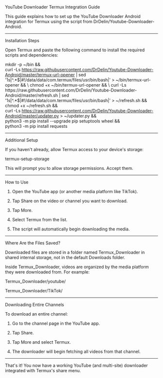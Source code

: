 YouTube Downloader Termux Integration Guide

This guide explains how to set up the YouTube Downloader Android integration for Termux using the script from DrDelin/Youtube-Downloader-Android.


---

Installation Steps

Open Termux and paste the following command to install the required scripts and dependencies:

mkdir -p ~/bin && \
curl -Ls https://raw.githubusercontent.com/DrDelin/Youtube-Downloader-Android/master/termux-url-opener | sed '1s|^.*$|#!/data/data/com.termux/files/usr/bin/bash|' > ~/bin/termux-url-opener && \
chmod +x ~/bin/termux-url-opener && \
curl -Ls https://raw.githubusercontent.com/DrDelin/Youtube-Downloader-Android/master/refresh.sh | sed '1s|^.*$|#!/data/data/com.termux/files/usr/bin/bash|' > ~/refresh.sh && \
chmod +x ~/refresh.sh && \
curl -Ls https://raw.githubusercontent.com/DrDelin/Youtube-Downloader-Android/master/updater.py > ~/updater.py && \
python3 -m pip install --upgrade pip setuptools wheel && \
python3 -m pip install requests


---

Additional Setup

If you haven't already, allow Termux access to your device's storage:

termux-setup-storage

This will prompt you to allow storage permissions. Accept them.


---

How to Use

1. Open the YouTube app (or another media platform like TikTok).


2. Tap Share on the video or channel you want to download.


3. Tap More.


4. Select Termux from the list.


5. The script will automatically begin downloading the media.




---

Where Are the Files Saved?

Downloaded files are stored in a folder named Termux_Downloader in shared internal storage, not in the default Downloads folder.

Inside Termux_Downloader, videos are organized by the media platform they were downloaded from. For example:

Termux_Downloader/youtube/

Termux_Downloader/TikTok/



---

Downloading Entire Channels

To download an entire channel:

1. Go to the channel page in the YouTube app.


2. Tap Share.


3. Tap More and select Termux.


4. The downloader will begin fetching all videos from that channel.




---

That's it! You now have a working YouTube (and multi-site) downloader integrated with Termux's share menu.

